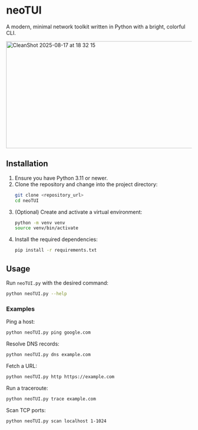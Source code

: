 # neoTUI

A modern, minimal network toolkit written in Python with a bright, colorful CLI.

<img width="1209" height="290" alt="CleanShot 2025-08-17 at 18 32 15" src="https://github.com/user-attachments/assets/0f7706f5-775b-47b5-aa7a-c2fa54b26362" />

## Installation

1. Ensure you have Python 3.11 or newer.
2. Clone the repository and change into the project directory:
   ```bash
   git clone <repository_url>
   cd neoTUI
   ```
3. (Optional) Create and activate a virtual environment:
   ```bash
   python -m venv venv
   source venv/bin/activate
   ```
4. Install the required dependencies:
   ```bash
   pip install -r requirements.txt
   ```

## Usage

Run `neoTUI.py` with the desired command:

```bash
python neoTUI.py --help
```

### Examples

Ping a host:

```bash
python neoTUI.py ping google.com
```

Resolve DNS records:

```bash
python neoTUI.py dns example.com
```

Fetch a URL:

```bash
python neoTUI.py http https://example.com
```

Run a traceroute:

```bash
python neoTUI.py trace example.com
```

Scan TCP ports:

```bash
python neoTUI.py scan localhost 1-1024
```
